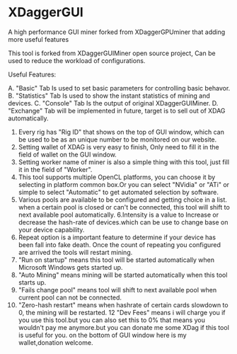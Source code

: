 # XDaggerGUI
A high performance GUI miner forked from XDaggerGPUminer that adding more useful features


This tool is forked from XDaggerGUIMiner open source project, Can be used to reduce the workload of configurations.

Useful Features:

A. "Basic" Tab
  Is used to set basic parameters for controlling basic behavor.
B. "Statistics" Tab
  Is used to show the instant statistics of mining and devices. 
C. "Console" Tab
  Is the output of original XDaggerGUIMiner. 
D. "Exchange" Tab 
  will be implemented in future, target is to sell out of XDAG automatically.

1. Every rig has "Rig ID" that shows on the top of GUI window, which can be used to be as an unique number to be monitored on our website.
2. Setting wallet of XDAG is very easy to finish, Only need to fill it in the field of wallet on the GUI window.
3. Setting worker name of miner is also a simple thing with this tool, just fill it in the field of "Worker".
4. This tool supports multiple OpenCL platforms, you can choose it by selecting in platform common box.Or you can select "NVidia" or "ATi" or simple to select "Automatic" to get automated selection by software.
5. Various pools are available to be configured and getting choice in a list. when a certain pool is closed or can't be connected, this tool will shift to next available pool automatically.
6.Intensity is a value to Increase or decrease the hash-rate of devices.which can be use to change base on your device capability.
7. Repeat option is a important feature to determine if your device has been fall into fake death. Once the count of repeating you configured are arrived the tools will restart mining.
8. "Run on startup" means this tool will be started automatically when Microsoft Windows gets started up.
9. "Auto Mining" means mining will be started automatically when this tool starts up.
10. "Fails change pool" means tool will shift to next available pool when current pool can not be connected.
11. "Zero-hash restart" means when hashrate of certain cards slowdown to 0, the mining will be restarted.
12 "Dev Fees" means i will charge you if you use this tool.but you can also set  this to 0% that means you wouldn't pay me anymore.but you can donate me some XDag if this tool is useful for you. on the bottom of GUI window here is my wallet,donation welcome.
